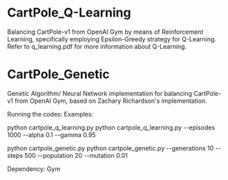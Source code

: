 # CartPole_Q-Learning
Balancing CartPole-v1 from OpenAI Gym by means of Reinforcement Learning, 
specifically employing Epsilon-Greedy strategy for Q-Learning.
Refer to q_learning.pdf for more information about
Q-Learning.

# CartPole_Genetic
Genetic Algorithm/ Neural Network implementation for 
balancing CartPole-v1 from OpenAI Gym, based on 
Zachary Richardson's implementation.



Running the codes: Examples:

python cartpole_q_learning.py
python cartpole_q_learning.py --episodes 1000 --alpha 0.1 --gamma 0.95

python cartpole_genetic.py
python cartpole_genetic.py --generations 10 --steps 500 --population 20 --mutation 0.01



Dependency: Gym

